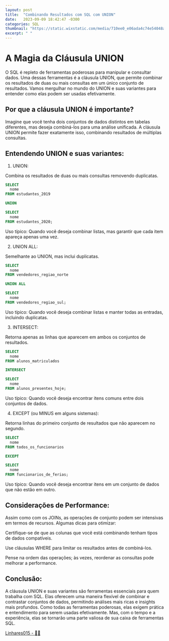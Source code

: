 ```yaml
---
layout: post
title:  "Combinando Resultados com SQL com UNION"
date:   2023-09-09 18:42:47 -0300
categories: SQL
thumbnail: "https://static.wixstatic.com/media/710ee0_e06ada4c74e54048a6f0d22835e212ba~mv2.jpg/v1/fill/w_1640,h_1640,al_c,q_90/710ee0_e06ada4c74e54048a6f0d22835e212ba~mv2.webp"
excerpt: " "
---
```


# A Magia da Cláusula UNION

O SQL é repleto de ferramentas poderosas para manipular e consultar dados. Uma dessas ferramentas é a cláusula UNION, que permite combinar os resultados de duas ou mais consultas em um único conjunto de resultados. Vamos mergulhar no mundo do UNION e suas variantes para entender como elas podem ser usadas efetivamente.

## Por que a cláusula UNION é importante?

Imagine que você tenha dois conjuntos de dados distintos em tabelas diferentes, mas deseja combiná-los para uma análise unificada. A cláusula UNION permite fazer exatamente isso, combinando resultados de múltiplas consultas.

## Entendendo UNION e suas variantes:

1. UNION:

Combina os resultados de duas ou mais consultas removendo duplicatas.

```sql
SELECT 
  nome 
FROM estudantes_2019

UNION

SELECT 
  nome 
FROM estudantes_2020;
```
Uso típico: Quando você deseja combinar listas, mas garantir que cada item apareça apenas uma vez.

2. UNION ALL:

Semelhante ao UNION, mas inclui duplicatas.

```sql
SELECT 
  nome 
FROM vendedores_regiao_norte

UNION ALL

SELECT 
  nome 
FROM vendedores_regiao_sul;
```

Uso típico: Quando você deseja combinar listas e manter todas as entradas, incluindo duplicatas.

3. INTERSECT:

Retorna apenas as linhas que aparecem em ambos os conjuntos de resultados.

```sql
SELECT 
  nome 
FROM alunos_matriculados

INTERSECT

SELECT 
  nome 
FROM alunos_presentes_hoje;
```

Uso típico: Quando você deseja encontrar itens comuns entre dois conjuntos de dados.

4. EXCEPT (ou MINUS em alguns sistemas):

Retorna linhas do primeiro conjunto de resultados que não aparecem no segundo.

```sql
SELECT 
  nome 
FROM todos_os_funcionarios

EXCEPT

SELECT 
  nome 
FROM funcionarios_de_ferias;
```

Uso típico: Quando você deseja encontrar itens em um conjunto de dados que não estão em outro.

## Considerações de Performance:

Assim como com os JOINs, as operações de conjunto podem ser intensivas em termos de recursos. Algumas dicas para otimizar:

Certifique-se de que as colunas que você está combinando tenham tipos de dados compatíveis.
    
Use cláusulas WHERE para limitar os resultados antes de combiná-los.
    
Pense na ordem das operações; às vezes, reordenar as consultas pode melhorar a performance.

## Conclusão:

A cláusula UNION e suas variantes são ferramentas essenciais para quem trabalha com SQL. Elas oferecem uma maneira flexível de combinar e contrastar conjuntos de dados, permitindo análises mais ricas e insights mais profundos. Como todas as ferramentas poderosas, elas exigem prática e entendimento para serem usadas efetivamente. Mas, com o tempo e a experiência, elas se tornarão uma parte valiosa de sua caixa de ferramentas SQL.

[Linhares015 - 🧙‍♂️](https://github.com/Linhares015)